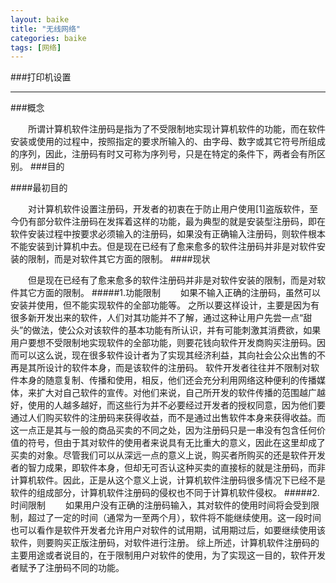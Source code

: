 ```yaml
---
layout: baike
title: "无线网络"
categories: baike
tags: [网络]
---
```

###打印机设置
<hr>

###概念

&emsp;&emsp;所谓计算机软件注册码是指为了不受限制地实现计算机软件的功能，而在软件安装或使用的过程中，按照指定的要求所输入的、由字母、数字或其它符号所组成的序列，因此，注册码有时又可称为序列号，只是在特定的条件下，两者会有所区别。
###目的

####最初目的

&emsp;&emsp;对计算机软件设置注册码，开发者的初衷在于防止用户使用[1]盗版软件，至今仍有部分软件注册码在发挥着这样的功能，最为典型的就是安装型注册码，即在软件安装过程中按要求必须输入的注册码，如果没有正确输入注册码，则软件根本不能安装到计算机中去。但是现在已经有了愈来愈多的软件注册码并非是对软件安装的限制，而是对软件其它方面的限制。
####现状

&emsp;&emsp;但是现在已经有了愈来愈多的软件注册码并非是对软件安装的限制，而是对软件其它方面的限制。
#####1.功能限制
&emsp;&emsp;如果不输入正确的注册码，虽然可以安装并使用，但不能实现软件的全部功能等。
之所以要这样设计，主要是因为有很多新开发出来的软件，人们对其功能并不了解，通过这种让用户先尝一点“甜头”的做法，使公众对该软件的基本功能有所认识，并有可能刺激其消费欲，如果用户要想不受限制地实现软件的全部功能，则要花钱向软件开发商购买注册码。因而可以这么说，现在很多软件设计者为了实现其经济利益，其向社会公众出售的不再是其所设计的软件本身，而是该软件的注册码。
软件开发者往往并不限制对软件本身的随意复制、传播和使用，相反，他们还会充分利用网络这种便利的传播媒体，来扩大对自己软件的宣传。对他们来说，自己所开发的软件传播的范围越广越好，使用的人越多越好，而这些行为并不必要经过开发者的授权同意，因为他们要通过人们购买软件的注册码来获得收益，而不是通过出售软件本身来获得收益。而这一点正是其与一般的商品买卖的不同之处，因为注册码只是一串没有包含任何价值的符号，但由于其对软件的使用者来说具有无比重大的意义，因此在这里却成了买卖的对象。尽管我们可以从深远一点的意义上说，购买者所购买的还是软件开发者的智力成果，即软件本身，但却无可否认这种买卖的直接标的就是注册码，而非计算机软件。因此，正是从这个意义上说，计算机软件注册码很多情况下已经不是软件的组成部分，计算机软件注册码的侵权也不同于计算机软件侵权。
#####2.时间限制
&emsp;&emsp;如果用户没有正确的注册码输入，其对软件的使用时间将会受到限制，超过了一定的时间（通常为一至两个月），软件将不能继续使用。这一段时间也可以看作是软件开发者允许用户对软件的试用期，试用期过后，如要继续使用该软件，则要购买正版注册码，对软件进行注册。
综上所述，计算机软件注册码的主要用途或者说目的，在于限制用户对软件的使用，为了实现这一目的，软件开发者赋予了注册码不同的功能。